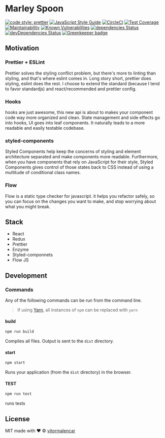 # Marley Spoon

[![code style: prettier](https://img.shields.io/badge/code_style-prettier-ff69b4.svg)](https://github.com/prettier/prettier)
[![JavaScript Style Guide](https://img.shields.io/badge/code_style-standard-brightgreen.svg)](https://standardjs.com)
[![CircleCI](https://circleci.com/gh/vitormalencar/spoon.svg?style=svg)](https://circleci.com/gh/vitormalencar/spoon)
[![Test Coverage](https://api.codeclimate.com/v1/badges/c458950fb7d58b60b179/test_coverage)](https://codeclimate.com/github/vitormalencar/spoon/test_coverage)
[![Maintainability](https://api.codeclimate.com/v1/badges/c458950fb7d58b60b179/maintainability)](https://codeclimate.com/github/vitormalencar/spoon/maintainability)
[![Known Vulnerabilities](https://snyk.io/test/github/vitormalencar/spoon/badge.svg)](https://snyk.io/test/github/vitormalencar/spoon)
[![dependencies Status](https://david-dm.org/vitormalencar/spoon/status.svg)](https://david-dm.org/vitormalencar/spoon)
[![devDependencies Status](https://david-dm.org/vitormalencar/spoon/dev-status.svg)](https://david-dm.org/vitormalencar/spoon?type=dev) [![Greenkeeper badge](https://badges.greenkeeper.io/vitormalencar/spoon.svg)](https://greenkeeper.io/)

## Motivation

### Prettier + ESLint

Prettier solves the styling conflict problem, but there's more to linting than styling, and that's where eslint comes in. Long story short, prettier does styling, eslint does the rest. I choose to extend the standard (because I tend to favor standardjs) and react/recommended and prettier config.

### Hooks

hooks are just awesome, this new api is about to makes your component code way more organized and clean. State management and side effects go into hooks, UI goes into leaf components. It naturally leads to a more readable and easily testable codebase.

### styled-components

Styled Components help keep the concerns of styling and element architecture separated and make components more readable. Furthermore, when you have components that rely on JavaScript for their style, Styled Components gives control of those states back to CSS instead of using a multitude of conditional class names.

### Flow

Flow is a static type checker for javascript.
it helps you refactor safely, so you can focus on the changes you want to make, and stop worrying about what you might break.

## Stack

- React
- Redux
- Prettier
- Enzyme
- Styled-componnets
- Flow JS

## Development

### Commands

Any of the following commands can be run from the command line.

> If using [Yarn](https://yarnpkg.com/), all instances of `npm` can be replaced with `yarn`

#### build

```sh
npm run build
```

Compiles all files. Output is sent to the `dist` directory.

#### start

```sh
npm start
```

Runs your application (from the `dist` directory) in the browser.

#### TEST

```sh
npm run test
```

runs tests

## License

MIT made with ❤️ © [vitormalencar](https://github.com/vitormalencar)
